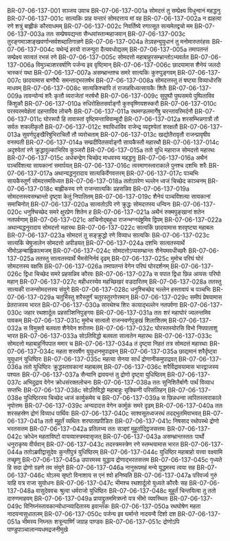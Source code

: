 BR-07-06-137-001	सञ्जय उवाच
BR-07-06-137-001a	सोमदत्तं तु सम्प्रेक्ष्य विधुन्वानं महद्धनुः
BR-07-06-137-001c	सात्यकिः प्राह यन्तारं सोमदत्ताय मां वह
BR-07-06-137-002a	न ह्यहत्वा रणे शत्रुं बाह्लीकं कौरवाधमम्
BR-07-06-137-002c	निवर्तिष्ये रणात्सूत सत्यमेतद्वचो मम
BR-07-06-137-003a	ततः सम्प्रेषयद्यन्ता सैन्धवांस्तान्महाजवान्
BR-07-06-137-003c	तुरङ्गमाञ्शङ्खवर्णान्सर्वशब्दातिगान्रणे
BR-07-06-137-004a	तेऽवहन्युयुधानं तु मनोमारुतरंहसः
BR-07-06-137-004c	यथेन्द्रं हरयो राजन्पुरा दैत्यवधोद्यतम्
BR-07-06-137-005a	तमापतन्तं सम्प्रेक्ष्य सात्वतं रभसं रणे
BR-07-06-137-005c	सोमदत्तो महाबाहुरसम्भ्रान्तोऽभ्यवर्तत
BR-07-06-137-006a	विमुञ्चञ्शरवर्षाणि पर्जन्य इव वृष्टिमान्
BR-07-06-137-006c	छादयामास शैनेयं जलदो भास्करं यथा
BR-07-06-137-007a	असम्भ्रान्तश्च समरे सात्यकिः कुरुपुङ्गवम्
BR-07-06-137-007c	छादयामास बाणौघैः समन्ताद्भरतर्षभ
BR-07-06-137-008a	सोमदत्तस्तु तं षष्ट्या विव्याधोरसि माधवम्
BR-07-06-137-008c	सात्यकिश्चापि तं राजन्नविध्यत्सायकैः शितैः
BR-07-06-137-009a	तावन्योन्यं शरैः कृत्तौ व्यराजेतां नरर्षभौ
BR-07-06-137-009c	सुपुष्पौ पुष्पसमये पुष्पिताविव किंशुकौ
BR-07-06-137-010a	रुधिरोक्षितसर्वाङ्गौ कुरुवृष्णियशस्करौ
BR-07-06-137-010c	परस्परमवेक्षेतां दहन्ताविव लोचनैः
BR-07-06-137-011a	रथमण्डलमार्गेषु चरन्तावरिमर्दनौ
BR-07-06-137-011c	घोररूपौ हि तावास्तां वृष्टिमन्ताविवाम्बुदौ
BR-07-06-137-012a	शरसम्भिन्नगात्रौ तौ सर्वतः शकलीकृतौ
BR-07-06-137-012c	श्वाविधाविव राजेन्द्र व्यदृश्येतां शरक्षतौ
BR-07-06-137-013a	सुवर्णपुङ्खैरिषुभिराचितौ तौ व्यरोचताम्
BR-07-06-137-013c	खद्योतैरावृतौ राजन्प्रावृषीव वनस्पती
BR-07-06-137-014a	सम्प्रदीपितसर्वाङ्गौ सायकैस्तौ महारथौ
BR-07-06-137-014c	अदृश्येतां रणे क्रुद्धावुल्काभिरिव कुञ्जरौ
BR-07-06-137-015a	ततो युधि महाराज सोमदत्तो महारथः
BR-07-06-137-015c	अर्धचन्द्रेण चिच्छेद माधवस्य महद्धनुः
BR-07-06-137-016a	अथैनं पञ्चविंशत्या सायकानां समार्पयत्
BR-07-06-137-016c	त्वरमाणस्त्वराकाले पुनश्च दशभिः शरैः
BR-07-06-137-017a	अथान्यद्धनुरादाय सात्यकिर्वेगवत्तरम्
BR-07-06-137-017c	पञ्चभिः सायकैस्तूर्णं सोमदत्तमविध्यत
BR-07-06-137-018a	ततोऽपरेण भल्लेन ध्वजं चिच्छेद काञ्चनम्
BR-07-06-137-018c	बाह्लीकस्य रणे राजन्सात्यकिः प्रहसन्निव
BR-07-06-137-019a	सोमदत्तस्त्वसम्भ्रान्तो दृष्ट्वा केतुं निपातितम्
BR-07-06-137-019c	शैनेयं पञ्चविंशत्या सायकानां समाचिनोत्
BR-07-06-137-020a	सात्वतोऽपि रणे क्रुद्धः सोमदत्तस्य धन्विनः
BR-07-06-137-020c	धनुश्चिच्छेद समरे क्षुरप्रेण शितेन ह
BR-07-06-137-021a	अथैनं रुक्मपुङ्खानां शतेन नतपर्वणाम्
BR-07-06-137-021c	आचिनोद्बहुधा राजन्भग्नदंष्ट्रमिव द्विपम्
BR-07-06-137-022a	अथान्यद्धनुरादाय सोमदत्तो महारथः
BR-07-06-137-022c	सात्यकिं छादयामास शरवृष्ट्या महाबलः
BR-07-06-137-023a	सोमदत्तं तु सङ्क्रुद्धो रणे विव्याध सात्यकिः
BR-07-06-137-023c	सात्यकिं चेषुजालेन सोमदत्तो अपीडयत्
BR-07-06-137-024a	दशभिः सात्वतस्यार्थे भीमोऽहन्बाह्लिकात्मजम्
BR-07-06-137-024c	सोमदत्तोऽप्यसम्भ्रान्तः शैनेयमवधीच्छरैः
BR-07-06-137-025a	ततस्तु सात्वतस्यार्थे भैमसेनिर्नवं दृढम्
BR-07-06-137-025c	मुमोच परिघं घोरं सोमदत्तस्य वक्षसि
BR-07-06-137-026a	तमापतन्तं वेगेन परिघं घोरदर्शनम्
BR-07-06-137-026c	द्विधा चिच्छेद समरे प्रहसन्निव कौरवः
BR-07-06-137-027a	स पपात द्विधा छिन्न आयसः परिघो महान्
BR-07-06-137-027c	महीधरस्येव महच्छिखरं वज्रदारितम्
BR-07-06-137-028a	ततस्तु सात्यकी राजन्सोमदत्तस्य संयुगे
BR-07-06-137-028c	धनुश्चिच्छेद भल्लेन हस्तावापं च पञ्चभिः
BR-07-06-137-029a	चतुर्भिस्तु शरैस्तूर्णं चतुरस्तुरगोत्तमान्
BR-07-06-137-029c	समीपं प्रेषयामास प्रेतराजस्य भारत
BR-07-06-137-030a	सारथेश्च शिरः कायाद्भल्लेन नतपर्वणा
BR-07-06-137-030c	जहार रथशार्दूलः प्रहसञ्शिनिपुङ्गवः
BR-07-06-137-031a	ततः शरं महाघोरं ज्वलन्तमिव पावकम्
BR-07-06-137-031c	मुमोच सात्वतो राजन्स्वर्णपुङ्खं शिलाशितम्
BR-07-06-137-032a	स विमुक्तो बलवता शैनेयेन शरोत्तमः
BR-07-06-137-032c	घोरस्तस्योरसि विभो निपपाताशु भारत
BR-07-06-137-033a	सोऽतिविद्धो बलवता सात्वतेन महारथः
BR-07-06-137-033c	सोमदत्तो महाबाहुर्निपपात ममार च
BR-07-06-137-034a	तं दृष्ट्वा निहतं तत्र सोमदत्तं महारथाः
BR-07-06-137-034c	महता शरवर्षेण युयुधानमुपाद्रवन्
BR-07-06-137-035a	छाद्यमानं शरैर्दृष्ट्वा युयुधानं युधिष्ठिरः
BR-07-06-137-035c	महत्या सेनया सार्धं द्रोणानीकमुपाद्रवत्
BR-07-06-137-036a	ततो युधिष्ठिरः क्रुद्धस्तावकानां महाबलम्
BR-07-06-137-036c	शरैर्विद्रावयामास भारद्वाजस्य पश्यतः
BR-07-06-137-037a	सैन्यानि द्रावयन्तं तु द्रोणो दृष्ट्वा युधिष्ठिरम्
BR-07-06-137-037c	अभिदुद्राव वेगेन क्रोधसंरक्तलोचनः
BR-07-06-137-038a	ततः सुनिशितैर्बाणैः पार्थं विव्याध सप्तभिः
BR-07-06-137-038c	सोऽतिविद्धो महाबाहुः सृक्किणी परिसंलिहन्
BR-07-06-137-038e	युधिष्ठिरस्य चिच्छेद ध्वजं कार्मुकमेव च
BR-07-06-137-039a	स छिन्नधन्वा त्वरितस्त्वराकाले नृपोत्तमः
BR-07-06-137-039c	अन्यदादत्त वेगेन कार्मुकं समरे दृढम्
BR-07-06-137-040a	ततः शरसहस्रेण द्रोणं विव्याध पार्थिवः
BR-07-06-137-040c	साश्वसूतध्वजरथं तदद्भुतमिवाभवत्
BR-07-06-137-041a	ततो मुहूर्तं व्यथितः शरघातप्रपीडितः
BR-07-06-137-041c	निषसाद रथोपस्थे द्रोणो भरतसत्तम
BR-07-06-137-042a	प्रतिलभ्य ततः सञ्ज्ञां मुहूर्ताद्द्विजसत्तमः
BR-07-06-137-042c	क्रोधेन महताविष्टो वायव्यास्त्रमवासृजत्
BR-07-06-137-043a	असम्भ्रान्तस्ततः पार्थो धनुराकृष्य वीर्यवान्
BR-07-06-137-043c	तदस्त्रमस्त्रेण रणे स्तम्भयामास भारत
BR-07-06-137-044a	ततोऽब्रवीद्वासुदेवः कुन्तीपुत्रं युधिष्ठिरम्
BR-07-06-137-044c	युधिष्ठिर महाबाहो यत्त्वा वक्ष्यामि तच्छृणु
BR-07-06-137-045a	उपारमस्व युद्धाय द्रोणाद्भरतसत्तम
BR-07-06-137-045c	गृध्यते हि सदा द्रोणो ग्रहणे तव संयुगे
BR-07-06-137-046a	नानुरूपमहं मन्ये युद्धमस्य त्वया सह
BR-07-06-137-046c	योऽस्य सृष्टो विनाशाय स एनं श्वो हनिष्यति
BR-07-06-137-047a	परिवर्ज्य गुरुं याहि यत्र राजा सुयोधनः
BR-07-06-137-047c	भीमश्च रथशार्दूलो युध्यते कौरवैः सह
BR-07-06-137-048a	वासुदेववचः श्रुत्वा धर्मराजो युधिष्ठिरः
BR-07-06-137-048c	मुहूर्तं चिन्तयित्वा तु ततो दारुणमाहवम्
BR-07-06-137-049a	प्रायाद्द्रुतममित्रघ्नो यत्र भीमो व्यवस्थितः
BR-07-06-137-049c	विनिघ्नंस्तावकान्योधान्व्यादितास्य इवान्तकः
BR-07-06-137-050a	रथघोषेण महता नादयन्वसुधातलम्
BR-07-06-137-050c	पर्जन्य इव घर्मान्ते नादयन्वै दिशो दश
BR-07-06-137-051a	भीमस्य निघ्नतः शत्रून्पार्ष्णिं जग्राह पाण्डवः
BR-07-06-137-051c	द्रोणोऽपि पाण्डुपाञ्चालान्व्यधमद्रजनीमुखे
